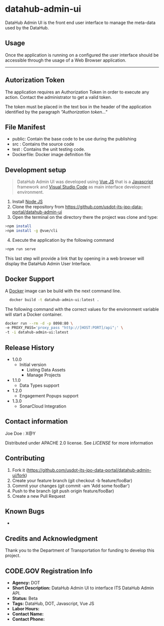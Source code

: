 # datahub-admin-ui

DataHub Admin UI is the front end user interface to manage the meta-data used by the DataHub.

## Usage
Once the application is running on a configured the user interface should be accessible through the usage of a Web Browser application. 

---
## Autorization Token
The application requires an Authorization Token in order to execute any action. Contact the administrator to get a valid token.

The token must be placed in the text box in the header of the application identified by the paragraph *"Authorization token..."*

## File Manifest
* public: Contain the base code to be use during the publishing
* src : Contains the source code
* test : Contains the unit testing code.
* Dockerfile: Docker image definition file


## Development setup
> DataHub Admin UI was developed using [Vue JS](https://vuejs.org/) that is a [Javascript](https://developer.mozilla.org/en-US/docs/Web/JavaScript) framework and [Visual Studio Code](https://code.visualstudio.com/) as main interface development environment. 

1. Install [Node JS](https://nodejs.org/en/)
2. Clone the repository from https://github.com/usdot-its-jpo-data-portal/datahub-admin-ui
3. Open the terminal on the directory there the project was clone and type:
```bash
>npm install
>npm install -g @vue/cli
```
4. Execute the application by the following command
```bash
>npm run serve
```
This last step will provide a link that by opening in a web browser will display the DataHub Admin User Interface.

## Docker Support
A [Docker](https://www.docker.com/) image can be build with the next command line.
```bash
  docker build -t datahub-admin-ui:latest .
```

The following command with the correct values for the environment variable will start a Docker container.
```bash
docker run --rm -d -p 8098:80 \
-e PROXY_PASS='proxy_pass "http://[HOST:PORT]/api";' \
-t -i datahub-admin-ui:latest
```

## Release History
* 1.0.0
  * Initial version
    * Listing Data Assets
    * Manage Projects
* 1.1.0
  * Data Types support
* 1.2.0
  * Engagement Popups support
* 1.3.0
  * SonarCloud Integration


## Contact information
Joe Doe : X@Y

Distributed under APACHE 2.0 license. See *LICENSE* for more information

## Contributing
1. Fork it (https://github.com/usdot-its-jpo-data-portal/datahub-admin-ui/fork)
2. Create your feature branch (git checkout -b feature/fooBar)
3. Commit your changes (git commit -am 'Add some fooBar')
4. Push to the branch (git push origin feature/fooBar)
5. Create a new Pull Request

## Known Bugs
*

## Credits and Acknowledgment
Thank you to the Department of Transportation for funding to develop this project.

## CODE.GOV Registration Info
* __Agency:__ DOT
* __Short Description:__ DataHub Admin UI to interface ITS DataHub Admin API.
* __Status:__ Beta
* __Tags:__ DataHub, DOT, Javascript, Vue JS
* __Labor Hours:__
* __Contact Name:__
* __Contact Phone:__

  